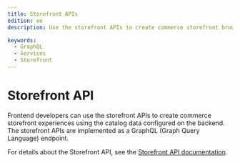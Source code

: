 ```yaml
---
title: Storefront APIs
edition: ee
description: Use the storefront APIs to create commerce storefront browse and discovery experiences using catalog data stored in the backend.

keywords:
  - GraphQL
  - Services
  - Storefront
---
```


# Storefront API

Frontend developers can use the storefront APIs to create commerce storefront experiences using the catalog data configured on the backend. The storefront APIs are implemented as a GraphQL (Graph Query Language) endpoint.

For details about the Storefront API, see the [Storefront API documentation](../../../../static/graphql-api/admin-api/index.html).

